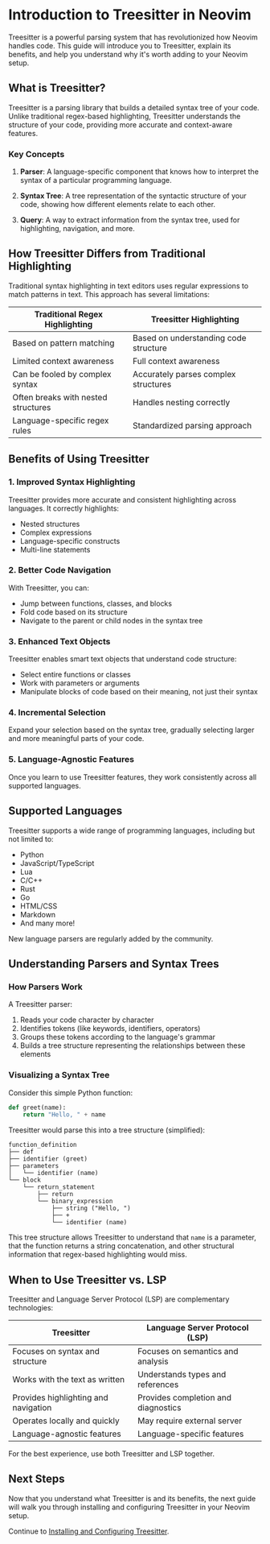# Introduction to Treesitter in Neovim

Treesitter is a powerful parsing system that has revolutionized how Neovim handles code. This guide will introduce you to Treesitter, explain its benefits, and help you understand why it's worth adding to your Neovim setup.

## What is Treesitter?

Treesitter is a parsing library that builds a detailed syntax tree of your code. Unlike traditional regex-based highlighting, Treesitter understands the structure of your code, providing more accurate and context-aware features.

### Key Concepts

1. **Parser**: A language-specific component that knows how to interpret the syntax of a particular programming language.

2. **Syntax Tree**: A tree representation of the syntactic structure of your code, showing how different elements relate to each other.

3. **Query**: A way to extract information from the syntax tree, used for highlighting, navigation, and more.

## How Treesitter Differs from Traditional Highlighting

Traditional syntax highlighting in text editors uses regular expressions to match patterns in text. This approach has several limitations:

| Traditional Regex Highlighting | Treesitter Highlighting |
|--------------------------------|-------------------------|
| Based on pattern matching | Based on understanding code structure |
| Limited context awareness | Full context awareness |
| Can be fooled by complex syntax | Accurately parses complex structures |
| Often breaks with nested structures | Handles nesting correctly |
| Language-specific regex rules | Standardized parsing approach |

## Benefits of Using Treesitter

### 1. Improved Syntax Highlighting

Treesitter provides more accurate and consistent highlighting across languages. It correctly highlights:

- Nested structures
- Complex expressions
- Language-specific constructs
- Multi-line statements

### 2. Better Code Navigation

With Treesitter, you can:

- Jump between functions, classes, and blocks
- Fold code based on its structure
- Navigate to the parent or child nodes in the syntax tree

### 3. Enhanced Text Objects

Treesitter enables smart text objects that understand code structure:

- Select entire functions or classes
- Work with parameters or arguments
- Manipulate blocks of code based on their meaning, not just their syntax

### 4. Incremental Selection

Expand your selection based on the syntax tree, gradually selecting larger and more meaningful parts of your code.

### 5. Language-Agnostic Features

Once you learn to use Treesitter features, they work consistently across all supported languages.

## Supported Languages

Treesitter supports a wide range of programming languages, including but not limited to:

- Python
- JavaScript/TypeScript
- Lua
- C/C++
- Rust
- Go
- HTML/CSS
- Markdown
- And many more!

New language parsers are regularly added by the community.

## Understanding Parsers and Syntax Trees

### How Parsers Work

A Treesitter parser:

1. Reads your code character by character
2. Identifies tokens (like keywords, identifiers, operators)
3. Groups these tokens according to the language's grammar
4. Builds a tree structure representing the relationships between these elements

### Visualizing a Syntax Tree

Consider this simple Python function:

```python
def greet(name):
    return "Hello, " + name
```

Treesitter would parse this into a tree structure (simplified):

```
function_definition
├── def
├── identifier (greet)
├── parameters
│   └── identifier (name)
└── block
    └── return_statement
        ├── return
        └── binary_expression
            ├── string ("Hello, ")
            ├── +
            └── identifier (name)
```

This tree structure allows Treesitter to understand that `name` is a parameter, that the function returns a string concatenation, and other structural information that regex-based highlighting would miss.

## When to Use Treesitter vs. LSP

Treesitter and Language Server Protocol (LSP) are complementary technologies:

| Treesitter | Language Server Protocol (LSP) |
|------------|--------------------------------|
| Focuses on syntax and structure | Focuses on semantics and analysis |
| Works with the text as written | Understands types and references |
| Provides highlighting and navigation | Provides completion and diagnostics |
| Operates locally and quickly | May require external server |
| Language-agnostic features | Language-specific features |

For the best experience, use both Treesitter and LSP together.

## Next Steps

Now that you understand what Treesitter is and its benefits, the next guide will walk you through installing and configuring Treesitter in your Neovim setup.

Continue to [Installing and Configuring Treesitter](02-installing-and-configuring-treesitter.md).
